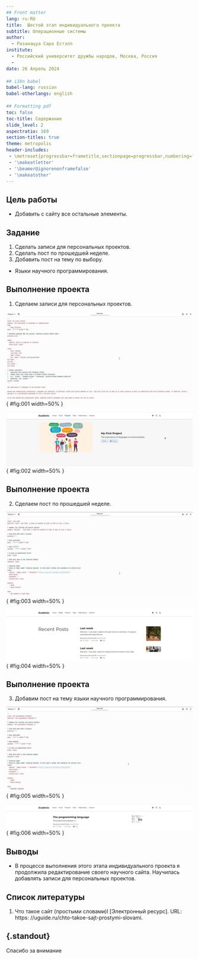 ```yaml
---
## Front matter
lang: ru-RU
title:  Шестой этап индивидуального проекта
subtitle: Операционные системы
author:
  - Разанацуа Сара Естэлл
institute:
  - Российский университет дружбы народов, Москва, Россия
  - 
date: 26 Апрель 2024

## i18n babel
babel-lang: russian
babel-otherlangs: english

## Formatting pdf
toc: false
toc-title: Содержание
slide_level: 2
aspectratio: 169
section-titles: true
theme: metropolis
header-includes:
 - \metroset{progressbar=frametitle,sectionpage=progressbar,numbering=fraction}
 - '\makeatletter'
 - '\beamer@ignorenonframefalse'
 - '\makeatother'
---
```


## Цель работы

- Добавить с сайту все остальные элементы.

## Задание

1. Сделать записи для персональных проектов.
2. Сделать пост по прошедшей неделе.
3. Добавить пост на тему по выбору.

- Языки научного программирования.

## Выполнение проекта

1. Сделаем записи для персональных проектов. 

![Текст проекта](image/1.jpg){ #fig:001 width=50% }

![Результат на сайте](image/2.jpg){ #fig:002 width=50% }


## Выполнение проекта

2. Сделаем пост по прошедшей неделе. 

![Текст поста по прошедшей неделе](image/3.jpg){ #fig:003 width=50% }

![Результат на сайте](image/4.jpg){ #fig:004 width=50% }

## Выполнение проекта

3. Добавим пост на тему языки научного программирования. 

![Текст поста по теме языки научного программирования](image/5.jpg){ #fig:005 width=50% }

![Результат на сайте](image/6.jpg){ #fig:006 width=50% }

## Выводы

- В процессе выполнения этого этапа индивидуального проекта я продолжила редактирование своего научного сайта. Научилась добавлять записи для персональных проектов.

## Список литературы

1. Что такое сайт (простыми словами)l [Электронный ресурс]. URL: https: //uguide.ru/chto-takoe-sajt-prostymi-slovami.

## {.standout}

Спасибо за внимание





